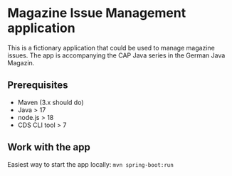 # Magazine Issue Management application

This is a fictionary application that could be used to manage magazine issues. The app is accompanying the CAP Java series in the German Java Magazin.

## Prerequisites

* Maven (3.x should do)
* Java > 17
* node.js > 18
* CDS CLI tool > 7

## Work with the app

Easiest way to start the app locally: `mvn spring-boot:run`

 